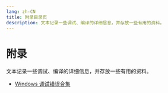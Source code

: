 ```yaml
---
lang: zh-CN
title: 附录目录页
description: 文本记录一些调试、编译的详细信息，并存放一些有用的资料。
---
```


# 附录

文本记录一些调试、编译的详细信息，并存放一些有用的资料。

- [Windows 调试错误合集](./windows-errors.md)
